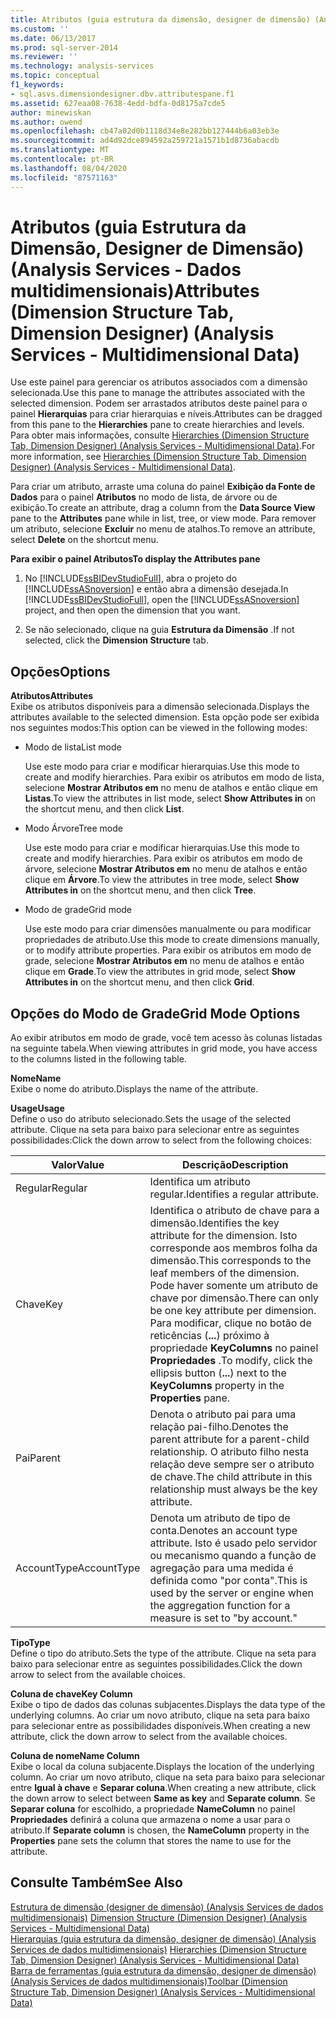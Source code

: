```yaml
---
title: Atributos (guia estrutura da dimensão, designer de dimensão) (Analysis Services-dados multidimensionais) | Microsoft Docs
ms.custom: ''
ms.date: 06/13/2017
ms.prod: sql-server-2014
ms.reviewer: ''
ms.technology: analysis-services
ms.topic: conceptual
f1_keywords:
- sql.asvs.dimensiondesigner.dbv.attributespane.f1
ms.assetid: 627eaa08-7638-4edd-bdfa-0d8175a7cde5
author: minewiskan
ms.author: owend
ms.openlocfilehash: cb47a02d0b1118d34e8e282bb127444b6a03eb3e
ms.sourcegitcommit: ad4d92dce894592a259721a1571b1d8736abacdb
ms.translationtype: MT
ms.contentlocale: pt-BR
ms.lasthandoff: 08/04/2020
ms.locfileid: "87571163"
---
```

# <a name="attributes-dimension-structure-tab-dimension-designer-analysis-services---multidimensional-data"></a><span data-ttu-id="c21b0-102">Atributos (guia Estrutura da Dimensão, Designer de Dimensão) (Analysis Services - Dados multidimensionais)</span><span class="sxs-lookup"><span data-stu-id="c21b0-102">Attributes (Dimension Structure Tab, Dimension Designer) (Analysis Services - Multidimensional Data)</span></span>
  <span data-ttu-id="c21b0-103">Use este painel para gerenciar os atributos associados com a dimensão selecionada.</span><span class="sxs-lookup"><span data-stu-id="c21b0-103">Use this pane to manage the attributes associated with the selected dimension.</span></span> <span data-ttu-id="c21b0-104">Podem ser arrastados atributos deste painel para o painel **Hierarquias** para criar hierarquias e níveis.</span><span class="sxs-lookup"><span data-stu-id="c21b0-104">Attributes can be dragged from this pane to the **Hierarchies** pane to create hierarchies and levels.</span></span> <span data-ttu-id="c21b0-105">Para obter mais informações, consulte [Hierarchies &#40;Dimension Structure Tab, Dimension Designer&#41; &#40;Analysis Services - Multidimensional Data&#41;](hierarchies-dimension-designer-analysis-services-multidimensional-data.md).</span><span class="sxs-lookup"><span data-stu-id="c21b0-105">For more information, see [Hierarchies &#40;Dimension Structure Tab, Dimension Designer&#41; &#40;Analysis Services - Multidimensional Data&#41;](hierarchies-dimension-designer-analysis-services-multidimensional-data.md).</span></span>  
  
 <span data-ttu-id="c21b0-106">Para criar um atributo, arraste uma coluna do painel **Exibição da Fonte de Dados** para o painel **Atributos** no modo de lista, de árvore ou de exibição.</span><span class="sxs-lookup"><span data-stu-id="c21b0-106">To create an attribute, drag a column from the **Data Source View** pane to the **Attributes** pane while in list, tree, or view mode.</span></span> <span data-ttu-id="c21b0-107">Para remover um atributo, selecione **Excluir** no menu de atalhos.</span><span class="sxs-lookup"><span data-stu-id="c21b0-107">To remove an attribute, select **Delete** on the shortcut menu.</span></span>  
  
 <span data-ttu-id="c21b0-108">**Para exibir o painel Atributos**</span><span class="sxs-lookup"><span data-stu-id="c21b0-108">**To display the Attributes pane**</span></span>  
  
1.  <span data-ttu-id="c21b0-109">No [!INCLUDE[ssBIDevStudioFull](../includes/ssbidevstudiofull-md.md)], abra o projeto do [!INCLUDE[ssASnoversion](../includes/ssasnoversion-md.md)] e então abra a dimensão desejada.</span><span class="sxs-lookup"><span data-stu-id="c21b0-109">In [!INCLUDE[ssBIDevStudioFull](../includes/ssbidevstudiofull-md.md)], open the [!INCLUDE[ssASnoversion](../includes/ssasnoversion-md.md)] project, and then open the dimension that you want.</span></span>  
  
2.  <span data-ttu-id="c21b0-110">Se não selecionado, clique na guia **Estrutura da Dimensão** .</span><span class="sxs-lookup"><span data-stu-id="c21b0-110">If not selected, click the **Dimension Structure** tab.</span></span>  
  
## <a name="options"></a><span data-ttu-id="c21b0-111">Opções</span><span class="sxs-lookup"><span data-stu-id="c21b0-111">Options</span></span>  
 <span data-ttu-id="c21b0-112">**Atributos**</span><span class="sxs-lookup"><span data-stu-id="c21b0-112">**Attributes**</span></span>  
 <span data-ttu-id="c21b0-113">Exibe os atributos disponíveis para a dimensão selecionada.</span><span class="sxs-lookup"><span data-stu-id="c21b0-113">Displays the attributes available to the selected dimension.</span></span> <span data-ttu-id="c21b0-114">Esta opção pode ser exibida nos seguintes modos:</span><span class="sxs-lookup"><span data-stu-id="c21b0-114">This option can be viewed in the following modes:</span></span>  
  
-   <span data-ttu-id="c21b0-115">Modo de lista</span><span class="sxs-lookup"><span data-stu-id="c21b0-115">List mode</span></span>  
  
     <span data-ttu-id="c21b0-116">Use este modo para criar e modificar hierarquias.</span><span class="sxs-lookup"><span data-stu-id="c21b0-116">Use this mode to create and modify hierarchies.</span></span> <span data-ttu-id="c21b0-117">Para exibir os atributos em modo de lista, selecione **Mostrar Atributos em** no menu de atalhos e então clique em **Listas**.</span><span class="sxs-lookup"><span data-stu-id="c21b0-117">To view the attributes in list mode, select **Show Attributes in** on the shortcut menu, and then click **List**.</span></span>  
  
-   <span data-ttu-id="c21b0-118">Modo Árvore</span><span class="sxs-lookup"><span data-stu-id="c21b0-118">Tree mode</span></span>  
  
     <span data-ttu-id="c21b0-119">Use este modo para criar e modificar hierarquias.</span><span class="sxs-lookup"><span data-stu-id="c21b0-119">Use this mode to create and modify hierarchies.</span></span> <span data-ttu-id="c21b0-120">Para exibir os atributos em modo de árvore, selecione **Mostrar Atributos em** no menu de atalhos e então clique em **Árvore**.</span><span class="sxs-lookup"><span data-stu-id="c21b0-120">To view the attributes in tree mode, select **Show Attributes in** on the shortcut menu, and then click **Tree**.</span></span>  
  
-   <span data-ttu-id="c21b0-121">Modo de grade</span><span class="sxs-lookup"><span data-stu-id="c21b0-121">Grid mode</span></span>  
  
     <span data-ttu-id="c21b0-122">Use este modo para criar dimensões manualmente ou para modificar propriedades de atributo.</span><span class="sxs-lookup"><span data-stu-id="c21b0-122">Use this mode to create dimensions manually, or to modify attribute properties.</span></span> <span data-ttu-id="c21b0-123">Para exibir os atributos em modo de grade, selecione **Mostrar Atributos em** no menu de atalhos e então clique em **Grade**.</span><span class="sxs-lookup"><span data-stu-id="c21b0-123">To view the attributes in grid mode, select **Show Attributes in** on the shortcut menu, and then click **Grid**.</span></span>  
  
## <a name="grid-mode-options"></a><span data-ttu-id="c21b0-124">Opções do Modo de Grade</span><span class="sxs-lookup"><span data-stu-id="c21b0-124">Grid Mode Options</span></span>  
 <span data-ttu-id="c21b0-125">Ao exibir atributos em modo de grade, você tem acesso às colunas listadas na seguinte tabela.</span><span class="sxs-lookup"><span data-stu-id="c21b0-125">When viewing attributes in grid mode, you have access to the columns listed in the following table.</span></span>  
  
 <span data-ttu-id="c21b0-126">**Nome**</span><span class="sxs-lookup"><span data-stu-id="c21b0-126">**Name**</span></span>  
 <span data-ttu-id="c21b0-127">Exibe o nome do atributo.</span><span class="sxs-lookup"><span data-stu-id="c21b0-127">Displays the name of the attribute.</span></span>  
  
 <span data-ttu-id="c21b0-128">**Usage**</span><span class="sxs-lookup"><span data-stu-id="c21b0-128">**Usage**</span></span>  
 <span data-ttu-id="c21b0-129">Define o uso do atributo selecionado.</span><span class="sxs-lookup"><span data-stu-id="c21b0-129">Sets the usage of the selected attribute.</span></span> <span data-ttu-id="c21b0-130">Clique na seta para baixo para selecionar entre as seguintes possibilidades:</span><span class="sxs-lookup"><span data-stu-id="c21b0-130">Click the down arrow to select from the following choices:</span></span>  
  
|<span data-ttu-id="c21b0-131">Valor</span><span class="sxs-lookup"><span data-stu-id="c21b0-131">Value</span></span>|<span data-ttu-id="c21b0-132">Descrição</span><span class="sxs-lookup"><span data-stu-id="c21b0-132">Description</span></span>|  
|-----------|-----------------|  
|<span data-ttu-id="c21b0-133">Regular</span><span class="sxs-lookup"><span data-stu-id="c21b0-133">Regular</span></span>|<span data-ttu-id="c21b0-134">Identifica um atributo regular.</span><span class="sxs-lookup"><span data-stu-id="c21b0-134">Identifies a regular attribute.</span></span>|  
|<span data-ttu-id="c21b0-135">Chave</span><span class="sxs-lookup"><span data-stu-id="c21b0-135">Key</span></span>|<span data-ttu-id="c21b0-136">Identifica o atributo de chave para a dimensão.</span><span class="sxs-lookup"><span data-stu-id="c21b0-136">Identifies the key attribute for the dimension.</span></span> <span data-ttu-id="c21b0-137">Isto corresponde aos membros folha da dimensão.</span><span class="sxs-lookup"><span data-stu-id="c21b0-137">This corresponds to the leaf members of the dimension.</span></span> <span data-ttu-id="c21b0-138">Pode haver somente um atributo de chave por dimensão.</span><span class="sxs-lookup"><span data-stu-id="c21b0-138">There can only be one key attribute per dimension.</span></span> <span data-ttu-id="c21b0-139">Para modificar, clique no botão de reticências (**...**) próximo à propriedade **KeyColumns** no painel **Propriedades** .</span><span class="sxs-lookup"><span data-stu-id="c21b0-139">To modify, click the ellipsis button (**...**) next to the **KeyColumns** property in the **Properties** pane.</span></span>|  
|<span data-ttu-id="c21b0-140">Pai</span><span class="sxs-lookup"><span data-stu-id="c21b0-140">Parent</span></span>|<span data-ttu-id="c21b0-141">Denota o atributo pai para uma relação pai-filho.</span><span class="sxs-lookup"><span data-stu-id="c21b0-141">Denotes the parent attribute for a parent-child relationship.</span></span> <span data-ttu-id="c21b0-142">O atributo filho nesta relação deve sempre ser o atributo de chave.</span><span class="sxs-lookup"><span data-stu-id="c21b0-142">The child attribute in this relationship must always be the key attribute.</span></span>|  
|<span data-ttu-id="c21b0-143">AccountType</span><span class="sxs-lookup"><span data-stu-id="c21b0-143">AccountType</span></span>|<span data-ttu-id="c21b0-144">Denota um atributo de tipo de conta.</span><span class="sxs-lookup"><span data-stu-id="c21b0-144">Denotes an account type attribute.</span></span> <span data-ttu-id="c21b0-145">Isto é usado pelo servidor ou mecanismo quando a função de agregação para uma medida é definida como "por conta".</span><span class="sxs-lookup"><span data-stu-id="c21b0-145">This is used by the server or engine when the aggregation function for a measure is set to "by account."</span></span>|  
  
 <span data-ttu-id="c21b0-146">**Tipo**</span><span class="sxs-lookup"><span data-stu-id="c21b0-146">**Type**</span></span>  
 <span data-ttu-id="c21b0-147">Define o tipo do atributo.</span><span class="sxs-lookup"><span data-stu-id="c21b0-147">Sets the type of the attribute.</span></span> <span data-ttu-id="c21b0-148">Clique na seta para baixo para selecionar entre as seguintes possibilidades.</span><span class="sxs-lookup"><span data-stu-id="c21b0-148">Click the down arrow to select from the available choices.</span></span>  
  
 <span data-ttu-id="c21b0-149">**Coluna de chave**</span><span class="sxs-lookup"><span data-stu-id="c21b0-149">**Key Column**</span></span>  
 <span data-ttu-id="c21b0-150">Exibe o tipo de dados das colunas subjacentes.</span><span class="sxs-lookup"><span data-stu-id="c21b0-150">Displays the data type of the underlying columns.</span></span> <span data-ttu-id="c21b0-151">Ao criar um novo atributo, clique na seta para baixo para selecionar entre as possibilidades disponíveis.</span><span class="sxs-lookup"><span data-stu-id="c21b0-151">When creating a new attribute, click the down arrow to select from the available choices.</span></span>  
  
 <span data-ttu-id="c21b0-152">**Coluna de nome**</span><span class="sxs-lookup"><span data-stu-id="c21b0-152">**Name Column**</span></span>  
 <span data-ttu-id="c21b0-153">Exibe o local da coluna subjacente.</span><span class="sxs-lookup"><span data-stu-id="c21b0-153">Displays the location of the underlying column.</span></span> <span data-ttu-id="c21b0-154">Ao criar um novo atributo, clique na seta para baixo para selecionar entre **Igual à chave** e **Separar coluna**.</span><span class="sxs-lookup"><span data-stu-id="c21b0-154">When creating a new attribute, click the down arrow to select between **Same as key** and **Separate column**.</span></span> <span data-ttu-id="c21b0-155">Se **Separar coluna** for escolhido, a propriedade **NameColumn** no painel **Propriedades** definirá a coluna que armazena o nome a usar para o atributo.</span><span class="sxs-lookup"><span data-stu-id="c21b0-155">If **Separate column** is chosen, the **NameColumn** property in the **Properties** pane sets the column that stores the name to use for the attribute.</span></span>  
  
## <a name="see-also"></a><span data-ttu-id="c21b0-156">Consulte Também</span><span class="sxs-lookup"><span data-stu-id="c21b0-156">See Also</span></span>  
 <span data-ttu-id="c21b0-157">[Estrutura de dimensão &#40;designer de dimensão&#41; &#40;Analysis Services de dados multidimensionais&#41;](dimension-structure-dimension-designer-analysis-services-multidimensional-data.md) </span><span class="sxs-lookup"><span data-stu-id="c21b0-157">[Dimension Structure &#40;Dimension Designer&#41; &#40;Analysis Services - Multidimensional Data&#41;](dimension-structure-dimension-designer-analysis-services-multidimensional-data.md) </span></span>  
 <span data-ttu-id="c21b0-158">[Hierarquias &#40;guia estrutura da dimensão, designer de dimensão&#41; &#40;Analysis Services de dados multidimensionais&#41;](hierarchies-dimension-designer-analysis-services-multidimensional-data.md) </span><span class="sxs-lookup"><span data-stu-id="c21b0-158">[Hierarchies &#40;Dimension Structure Tab, Dimension Designer&#41; &#40;Analysis Services - Multidimensional Data&#41;](hierarchies-dimension-designer-analysis-services-multidimensional-data.md) </span></span>  
 [<span data-ttu-id="c21b0-159">Barra de ferramentas &#40;guia estrutura da dimensão, designer de dimensão&#41; &#40;Analysis Services de dados multidimensionais&#41;</span><span class="sxs-lookup"><span data-stu-id="c21b0-159">Toolbar &#40;Dimension Structure Tab, Dimension Designer&#41; &#40;Analysis Services - Multidimensional Data&#41;</span></span>](toolbar-dimension-structure-designer-analysis-services-multidimensional-data.md)  
  
  

